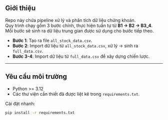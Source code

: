 ## Giới thiệu
Repo này chứa pipeline xử lý và phân tích dữ liệu chứng khoán.  
Quy trình chạy gồm 3 bước chính, thực hiện tuần tự từ **B1 → B2 → B3_4**.  
Mỗi bước sẽ sinh ra dữ liệu trung gian được sử dụng cho bước tiếp theo.  

- **Bước 1**: Tạo ra file `all_stock_data.csv`.  
- **Bước 2**: Import dữ liệu từ `all_stock_data.csv`, xử lý → sinh ra `full_data.csv`.  
- **Bước 3-4**: Import dữ liệu từ `full_data.csv` để xây dựng chiến lược.  

---

## Yêu cầu môi trường
- Python >= 3.12  
- Các thư viện cần thiết đã được liệt kê trong `requirements.txt`.  

Cài đặt nhanh:  
```bash
pip install -r requirements.txt
